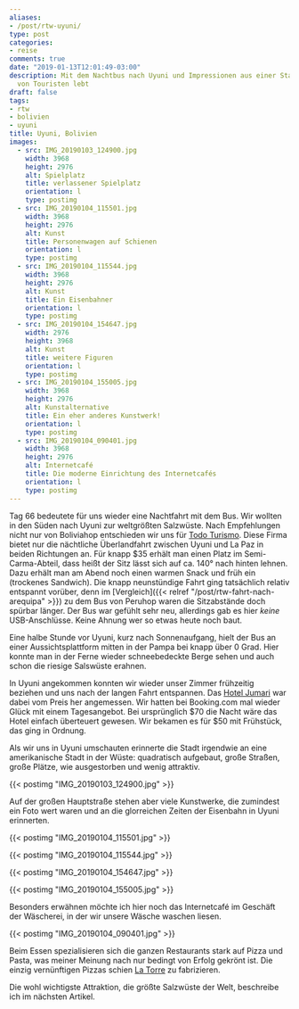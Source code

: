 ```yaml
---
aliases:
- /post/rtw-uyuni/
type: post
categories:
- reise
comments: true
date: "2019-01-13T12:01:49-03:00"
description: Mit dem Nachtbus nach Uyuni und Impressionen aus einer Stadt, die nur
  von Touristen lebt
draft: false
tags:
- rtw
- bolivien
- uyuni
title: Uyuni, Bolivien
images:
  - src: IMG_20190103_124900.jpg
    width: 3968
    height: 2976
    alt: Spielplatz
    title: verlassener Spielplatz
    orientation: l
    type: postimg
  - src: IMG_20190104_115501.jpg
    width: 3968
    height: 2976
    alt: Kunst
    title: Personenwagen auf Schienen
    orientation: l
    type: postimg
  - src: IMG_20190104_115544.jpg
    width: 3968
    height: 2976
    alt: Kunst
    title: Ein Eisenbahner
    orientation: l
    type: postimg
  - src: IMG_20190104_154647.jpg
    width: 2976
    height: 3968
    alt: Kunst
    title: weitere Figuren
    orientation: l
    type: postimg
  - src: IMG_20190104_155005.jpg
    width: 3968
    height: 2976
    alt: Kunstalternative
    title: Ein eher anderes Kunstwerk!
    orientation: l
    type: postimg
  - src: IMG_20190104_090401.jpg
    width: 3968
    height: 2976
    alt: Internetcafé
    title: Die moderne Einrichtung des Internetcafés
    orientation: l
    type: postimg
---
```


Tag 66 bedeutete für uns wieder eine Nachtfahrt mit dem Bus. Wir wollten in den Süden nach Uyuni zur weltgrößten Salzwüste. Nach Empfehlungen nicht nur von Boliviahop entschieden wir uns für [Todo Turismo](http://www.todoturismosrl.com/). Diese Firma bietet nur die nächtliche Überlandfahrt zwischen Uyuni und La Paz in beiden Richtungen an. Für knapp $35 erhält man einen Platz im Semi-Carma-Abteil, dass heißt der Sitz lässt sich auf ca. 140° nach hinten lehnen. Dazu erhält man am Abend noch einen warmen Snack und früh ein (trockenes Sandwich). Die knapp neunstündige Fahrt ging tatsächlich relativ entspannt vorüber, denn im [Vergleich]({{< relref "/post/rtw-fahrt-nach-arequipa" >}}) zu dem Bus von Peruhop waren die Sitzabstände doch spürbar länger. Der Bus war gefühlt sehr neu, allerdings gab es hier _keine_ USB-Anschlüsse. Keine Ahnung wer so etwas heute noch baut.

Eine halbe Stunde vor Uyuni, kurz nach Sonnenaufgang, hielt der Bus an einer Aussichtsplattform mitten in der Pampa bei knapp über 0 Grad. Hier konnte man in der Ferne wieder schneebedeckte Berge sehen und auch schon die riesige Salswüste erahnen.

In Uyuni angekommen konnten wir wieder unser Zimmer frühzeitig beziehen und uns nach der langen Fahrt entspannen. Das [Hotel Jumari](https://goo.gl/maps/meTKQ2dUdbr) war dabei vom Preis her angemessen. Wir hatten bei Booking.com mal wieder Glück mit einem Tagesangebot. Bei ursprünglich $70 die Nacht wäre das Hotel einfach überteuert gewesen. Wir bekamen es für $50 mit Frühstück, das ging in Ordnung.

Als wir uns in Uyuni umschauten erinnerte die Stadt irgendwie an eine amerikanische Stadt in der Wüste: quadratisch aufgebaut, große Straßen, große Plätze, wie ausgestorben und wenig attraktiv.

{{< postimg "IMG_20190103_124900.jpg" >}}

Auf der großen Hauptstraße stehen aber viele Kunstwerke, die zumindest ein Foto wert waren und an die glorreichen Zeiten der Eisenbahn in Uyuni erinnerten.

{{< postimg "IMG_20190104_115501.jpg" >}}

{{< postimg "IMG_20190104_115544.jpg" >}}

{{< postimg "IMG_20190104_154647.jpg" >}}

{{< postimg "IMG_20190104_155005.jpg" >}}

Besonders erwähnen möchte ich hier noch das Internetcafé im Geschäft der Wäscherei, in der wir unsere Wäsche waschen liesen.

{{< postimg "IMG_20190104_090401.jpg" >}}

Beim Essen spezialisieren sich die ganzen Restaurants stark auf Pizza und Pasta, was meiner Meinung nach nur bedingt von Erfolg gekrönt ist. Die einzig vernünftigen Pizzas schien [La Torre](https://goo.gl/maps/MjBMQYmCXJD2) zu fabrizieren.

Die wohl wichtigste Attraktion, die größte Salzwüste der Welt, beschreibe ich im nächsten Artikel.
